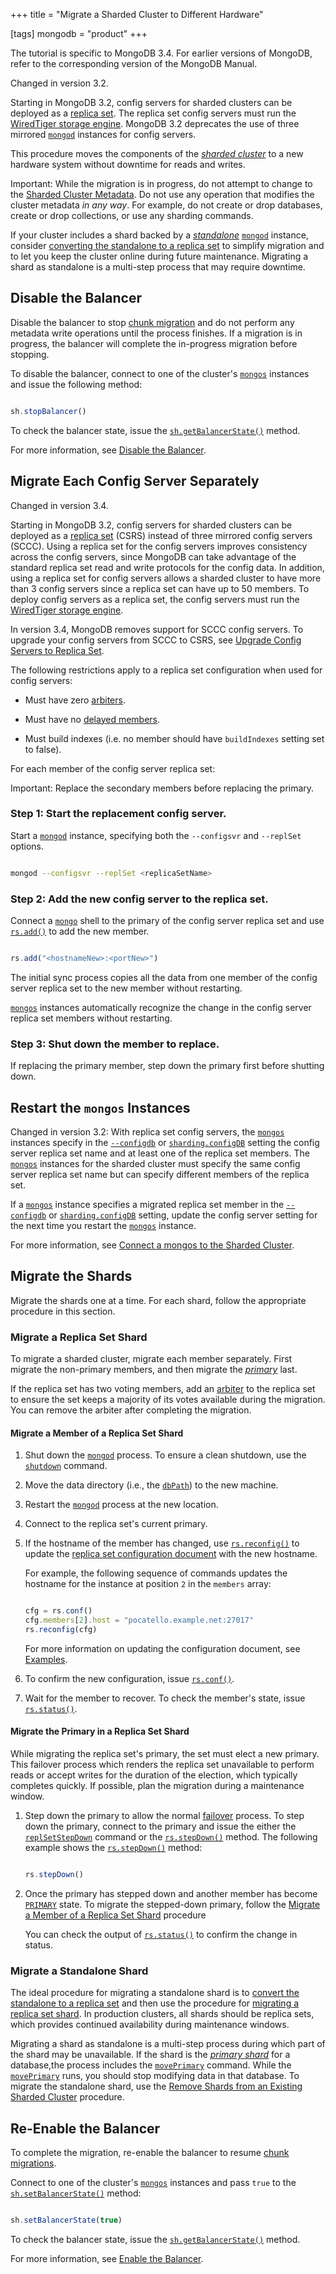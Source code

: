 +++
title = "Migrate a Sharded Cluster to Different Hardware"

[tags]
mongodb = "product"
+++

The tutorial is specific to MongoDB 3.4. For earlier versions of
MongoDB, refer to the corresponding version of the MongoDB Manual.

Changed in version 3.2.

Starting in MongoDB 3.2, config servers for sharded clusters can be
deployed as a [replica set](#). The
replica set config servers must run the [WiredTiger storage engine](#). MongoDB 3.2 deprecates the use of three mirrored
[``mongod``](#bin.mongod) instances for config servers.

This procedure moves the components of the [*sharded cluster*](#term-sharded-cluster) to a
new hardware system without downtime for reads and writes.

Important: While the migration is in progress, do not attempt to change to the [Sharded Cluster Metadata](#sharding-internals-config-database). Do not use any operation that modifies the cluster metadata *in any way*. For example, do not create or drop databases, create or drop collections, or use any sharding commands. 

If your cluster includes a shard backed by a [*standalone*](#term-standalone)
[``mongod``](#bin.mongod) instance, consider [converting the standalone
to a replica set](#) to
simplify migration and to let you keep the cluster online during
future maintenance. Migrating a shard as standalone is a multi-step
process that may require downtime.


## Disable the Balancer

Disable the balancer to stop [chunk migration](#) and do not perform any metadata
write operations until the process finishes. If a migration is in
progress, the balancer will complete the in-progress migration before
stopping.

To disable the balancer, connect to one of the cluster's
[``mongos``](#bin.mongos) instances and issue the following method:

```javascript

sh.stopBalancer()

```

To check the balancer state, issue the [``sh.getBalancerState()``](#sh.getBalancerState)
method.

For more information, see [Disable the Balancer](#sharding-balancing-disable-temporarily).


## Migrate Each Config Server Separately

Changed in version 3.4.

Starting in MongoDB 3.2, config servers for sharded clusters can be
deployed as a [replica set](#) (CSRS) instead of three
mirrored config servers (SCCC). Using a replica set for the config
servers improves consistency across the config servers, since MongoDB
can take advantage of the standard replica set read and write protocols
for the config data. In addition, using a replica set for config
servers allows a sharded cluster to have more than 3 config servers
since a replica set can have up to 50 members. To deploy config servers
as a replica set, the config servers must run the [WiredTiger
storage engine](#).

In version 3.4, MongoDB removes support for SCCC config servers. To
upgrade your config servers from SCCC to CSRS, see
[Upgrade Config Servers to Replica Set](#).

The following restrictions apply to a replica set configuration when used
for config servers:

* Must have zero [arbiters](#). 

* Must have no [delayed members](#). 

* Must build indexes (i.e. no member should have ``buildIndexes`` setting set to false). 

For each member of the config server replica set:

Important: Replace the secondary members before replacing the primary. 


### Step 1: Start the replacement config server.

Start a [``mongod``](#bin.mongod) instance, specifying both the ``--configsvr``
and ``--replSet`` options.

```sh

mongod --configsvr --replSet <replicaSetName>

```


### Step 2: Add the new config server to the replica set.

Connect a [``mongo``](#bin.mongo) shell to the primary of the config server
replica set and use [``rs.add()``](#rs.add) to add the new member.

```javascript

rs.add("<hostnameNew>:<portNew>")

```

The initial sync process copies all the data from one member of the
config server replica set to the new member without restarting.

[``mongos``](#bin.mongos) instances automatically recognize the change in the
config server replica set members without restarting.


### Step 3: Shut down the member to replace.

If replacing the primary member, step down the primary first before
shutting down.


## Restart the ``mongos`` Instances

Changed in version 3.2: With replica set config servers, the [``mongos``](#bin.mongos) instances
specify in the [``--configdb``](#cmdoption-configdb) or [``sharding.configDB``](#sharding.configDB)
setting the config server replica set name and at least one of the
replica set members. The [``mongos``](#bin.mongos) instances for the sharded
cluster must specify the same config server replica set name but can
specify different members of the replica set.

If a [``mongos``](#bin.mongos) instance specifies a migrated replica set member in
the [``--configdb``](#cmdoption-configdb) or [``sharding.configDB``](#sharding.configDB) setting, update
the config server setting for the next time you restart the
[``mongos``](#bin.mongos) instance.

For more information, see [Connect a mongos to the Sharded Cluster](#sharding-setup-start-mongos).


## Migrate the Shards

Migrate the shards one at a time. For each shard, follow the appropriate
procedure in this section.


### Migrate a Replica Set Shard

To migrate a sharded cluster, migrate each member separately. First
migrate the non-primary members, and then migrate the [*primary*](#term-primary)
last.

If the replica set has two voting members, add an [arbiter](#) to the replica set to ensure the set
keeps a majority of its votes available during the migration. You can
remove the arbiter after completing the migration.


#### Migrate a Member of a Replica Set Shard

1. Shut down the [``mongod``](#bin.mongod) process. To ensure a clean shutdown, use the [``shutdown``](#dbcmd.shutdown) command. 

2. Move the data directory (i.e., the [``dbPath``](#storage.dbPath)) to the new machine. 

3. Restart the [``mongod``](#bin.mongod) process at the new location. 

4. Connect to the replica set's current primary. 

5. If the hostname of the member has changed, use [``rs.reconfig()``](#rs.reconfig) to update the [replica set configuration document](#) with the new hostname. 

   For example, the following sequence of commands updates the
   hostname for the instance at position ``2`` in the ``members``
   array:

   ```javascript

   cfg = rs.conf()
   cfg.members[2].host = "pocatello.example.net:27017"
   rs.reconfig(cfg)

   ```

   For more information on updating the configuration document, see
   [Examples](#replica-set-reconfiguration-usage).

6. To confirm the new configuration, issue [``rs.conf()``](#rs.conf). 

7. Wait for the member to recover. To check the member's state, issue [``rs.status()``](#rs.status). 


#### Migrate the Primary in a Replica Set Shard

While migrating the replica set's primary, the set must elect a new
primary. This failover process which renders the replica set
unavailable to perform reads or accept writes for the duration of the
election, which typically completes quickly. If possible, plan the
migration during a maintenance window.

1. Step down the primary to allow the normal [failover](#replica-set-failover) process.  To step down the primary, connect to the primary and issue the either the [``replSetStepDown``](#dbcmd.replSetStepDown) command or the [``rs.stepDown()``](#rs.stepDown) method. The following example shows the [``rs.stepDown()``](#rs.stepDown) method: 

   ```javascript

   rs.stepDown()

   ```

2. Once the primary has stepped down and another member has become [``PRIMARY``](#replstate.PRIMARY) state. To migrate the stepped-down primary, follow the [Migrate a Member of a Replica Set Shard](#migrate-replica-set-shard-member) procedure 

   You can check the output of [``rs.status()``](#rs.status) to confirm the
   change in status.


### Migrate a Standalone Shard

The ideal procedure for migrating a standalone shard is to
[convert the standalone to a replica set](#) and then use the
procedure for [migrating a replica set shard](#migrate-replica-set-shard). In production clusters, all shards
should be replica sets, which provides continued availability during
maintenance windows.

Migrating a shard as standalone is a multi-step process during which
part of the shard may be unavailable. If the shard is the
[*primary shard*](#term-primary-shard) for a database,the process includes the
[``movePrimary``](#dbcmd.movePrimary) command. While the [``movePrimary``](#dbcmd.movePrimary)
runs, you should stop modifying data in that database. To migrate the
standalone shard, use the [Remove Shards from an Existing Sharded Cluster](#)
procedure.


## Re-Enable the Balancer

To complete the migration, re-enable the balancer to resume
[chunk migrations](#).

Connect to one of the cluster's [``mongos``](#bin.mongos) instances and pass
``true`` to the [``sh.setBalancerState()``](#sh.setBalancerState) method:

```javascript

sh.setBalancerState(true)

```

To check the balancer state, issue the [``sh.getBalancerState()``](#sh.getBalancerState)
method.

For more information, see [Enable the Balancer](#sharding-balancing-enable).
